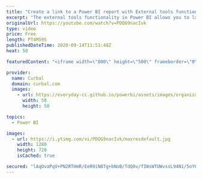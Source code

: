 ```yaml
---
title: "Create a link to a Power BI report with External tools functionality"
excerpt: "The external tools functionality in Power BI allows you to launch external applications from Power BI Desktop.  In today's video, I will show you how you can do to launch a Power BI report.  Link to the JSON and pbix file:  Community files - download 62: https://curbal.com/donwload-center\r \r SUBSCRIBE"
originalUrl: https://youtube.com/watch?v=PDQG9nacIvk
type: video
price: Free
length: PT4M59S
publishedDateTime: 2020-09-14T11:51:48Z
heat: 50

featuredContent: "<iframe width=\"800\" height=\"500\" frameborder=\"0\" src=\"https://www.youtube.com/embed/PDQG9nacIvk\" allow=\"accelerometer; autoplay; encrypted-media; gyroscope; picture-in-picture\" allowfullscreen></iframe>"

provider:
  name: Curbal
  domain: curbal.com
  images:
    - url: https://everyday-cc.github.io/powerbi/assets/images/organizations/curbal.com-50x50.jpg
      width: 50
      height: 50

topics:
  - Power BI

images:
  - url: https://i.ytimg.com/vi/PDQG9nacIvk/maxresdefault.jpg
    width: 1280
    height: 720
    isCached: true

secured: "lAqOvaPqV+PN2RTHmR/EeR9iN8Tg+bNoB/TdQ0v/fIWsWTUWvssL94N1/5oY6o/S+ydF3lapeym4knx6q7YoB3h5ZzZcuyTvz64ykxH3WU/iWocIsipDR/DuFWwMSOsUlVG4rcHvDajQoj8ByHRS/L9eQ9bJTEKio0RxgwAnZBt1ZLFDr+VUzi2/XDu+n9UXh7Uh3BtgUDYGHs9HNFBcUbHG4yyIpcjpwkp+ITNT8o0cqbNdFPTAKVJ7sKI8P7PymezvrpK00BZDLofN1fl6lpAEg6X3HW5S9M7oiTJZEY1HN7urHic50AqkC9eYcrXzvlblgpWlcpv13zUA+e+OhL5EQXNz2H53dwq0FIi8jgbJDpUoG2wDMaHZ+2XfdsL/b3m6Q9A8IGDwW9HUX5Gn97zx90rLpROytMZ1RfQHYZk=;n4ZFjvjmDBOZtNtf0jSwMQ=="
---
```


